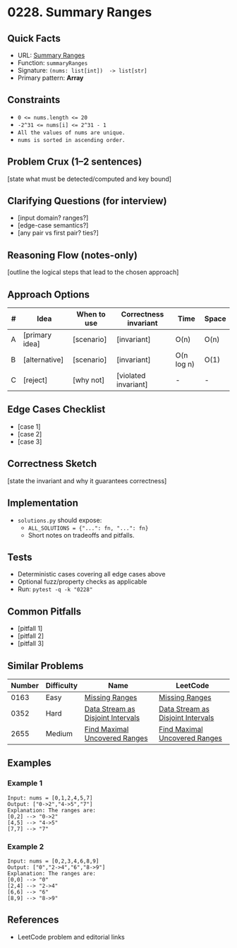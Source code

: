 # 0228. Summary Ranges

## Quick Facts

- URL: [Summary Ranges](https://leetcode.com/problems/summary-ranges/)
- Function: `summaryRanges`
- Signature: `(nums: list[int])  -> list[str]`
- Primary pattern: **Array**

## Constraints

- `0 <= nums.length <= 20`
- `-2^31 <= nums[i] <= 2^31 - 1`
- `All the values of nums are unique.`
- `nums is sorted in ascending order.`

## Problem Crux (1–2 sentences)

[state what must be detected/computed and key bound]

## Clarifying Questions (for interview)

- [input domain? ranges?]
- [edge-case semantics?]
- [any pair vs first pair? ties?]

## Reasoning Flow (notes-only)

[outline the logical steps that lead to the chosen approach]

## Approach Options

| # | Idea | When to use | Correctness invariant | Time | Space |
|---|------|-------------|-----------------------|------|-------|
| A | [primary idea] | [scenario] | [invariant] | O(n) | O(n) |
| B | [alternative] | [scenario] | [invariant] | O(n log n) | O(1) |
| C | [reject] | [why not] | [violated invariant] | - | - |

## Edge Cases Checklist

- [case 1]
- [case 2]
- [case 3]

## Correctness Sketch

[state the invariant and why it guarantees correctness]

## Implementation

- `solutions.py` should expose:
  - `ALL_SOLUTIONS = {"...": fn, "...": fn}`
  - Short notes on tradeoffs and pitfalls.

## Tests

- Deterministic cases covering all edge cases above
- Optional fuzz/property checks as applicable
- Run: `pytest -q -k "0228"`

## Common Pitfalls

- [pitfall 1]
- [pitfall 2]
- [pitfall 3]

## Similar Problems

| Number | Difficulty | Name | LeetCode |
|---|---|---|---|
| 0163 | Easy | [Missing Ranges](../0163-missing-ranges/readme.md) | [Missing Ranges](https://leetcode.com/problems/missing-ranges/) |
| 0352 | Hard | [Data Stream as Disjoint Intervals](../0352-data-stream-as-disjoint-intervals/readme.md) | [Data Stream as Disjoint Intervals](https://leetcode.com/problems/data-stream-as-disjoint-intervals/) |
| 2655 | Medium | [Find Maximal Uncovered Ranges](../2655-find-maximal-uncovered-ranges/readme.md) | [Find Maximal Uncovered Ranges](https://leetcode.com/problems/find-maximal-uncovered-ranges/) |

## Examples

### Example 1

```text
Input: nums = [0,1,2,4,5,7]
Output: ["0->2","4->5","7"]
Explanation: The ranges are:
[0,2] --> "0->2"
[4,5] --> "4->5"
[7,7] --> "7"
```

### Example 2

```text
Input: nums = [0,2,3,4,6,8,9]
Output: ["0","2->4","6","8->9"]
Explanation: The ranges are:
[0,0] --> "0"
[2,4] --> "2->4"
[6,6] --> "6"
[8,9] --> "8->9"
```

## References

- LeetCode problem and editorial links
